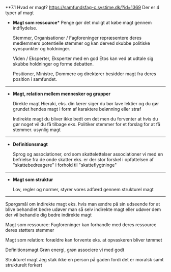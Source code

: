 **7.1 Hvad er magt?
https://samfundsfag-c.systime.dk/?id=1369
Der er 4 typer af magt 

* **Magt som ressource***
  Penge gør det muligt at købe magt gennem indflydelse. 
  
  Stemmer, Organisationer / Fagforeninger repræsentere deres medlemmers potentielle stemmer og kan derved skubbe politiske synspunkter og holdninger.
  
  Viden / Eksperter, Eksperter med en god Etos kan ved at udtale sig skubbe holdninger og forme debatten.
  
  Positioner, Ministre, Dommere og direktører besidder magt fra deres position i samfundet.
---
* **Magt, relation mellem mennesker og grupper**
  
  Direkte magt Hieraki, eks. din lærer siger du bør lave lektier og du gør grundet hendes magt i form af karaktere 
  belønning eller straf 
  
  Indirekte magt du bliver ikke bedt om det men du forventer at hvis du gør noget vil du få tilbage eks. Politiker stemmer for et forslag for at få stemmer.
  usynlig magt
----
* **Definitionsmagt**
  
  Sprog og associationer, ord som skattelettelser associationer vi med en befrielse fra de onde skatter eks. er der stor forskel i opfattelsen af "skattebedreagere" i forhold til "skatteflygtninge"
---
* **Magt som struktur**
  
  Lov, regler og normer, styrer vores adfærd gennem strukturel magt 
---
Spørgsmål om indirekte magt 
eks. hvis man ændre på sin udseende for at blive behandlet bedre udøver man så selv indirekte magt eller udøver dem der vil behandle dig bedre indirekte magt 


Magt som ressource:
Fagforeninger kan forhandle med deres ressource deres støtters stemmer 

Magt som relation:
forældre kan forvente eks. at opvaskeren bliver tømmet 

Definitionsmagt 
Grøn energi, grøn associere vi med godt 

Strukturel magt 
Jeg stak ikke en person på gaden fordi det er moralsk samt strukturelt forkert 


